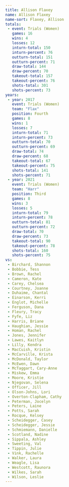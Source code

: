 ```yaml
---
title: Allison Flaxey
name: Allison Flaxey
name-sort: Flaxey, Allison
totals:
 - event: Trials (Women)
   games: 16
   wins: 4
   losses: 12
   inturn-total: 150
   inturn-percent: 76
   outturn-total: 151
   outturn-percent: 71
   draw-total: 144
   draw-percent: 70
   takeout-total: 157
   takeout-percent: 76
   shots-total: 301
   shots-percent: 73
years:
 - year: 2017
   event: Trials (Women)
   team: "Flax"
   position: Fourth
   games: 8
   wins: 1
   losses: 7
   inturn-total: 71
   inturn-percent: 73
   outturn-total: 70
   outturn-percent: 69
   draw-total: 74
   draw-percent: 68
   takeout-total: 67
   takeout-percent: 75
   shots-total: 141
   shots-percent: 71
 - year: 2021
   event: Trials (Women)
   team: "Harr"
   position: Third
   games: 8
   wins: 3
   losses: 5
   inturn-total: 79
   inturn-percent: 78
   outturn-total: 81
   outturn-percent: 72
   draw-total: 70
   draw-percent: 73
   takeout-total: 90
   takeout-percent: 78
   shots-total: 160
   shots-percent: 75
vs:
 - Birchard, Shannon
 - Bobbie, Tess
 - Brown, Rachel
 - Cameron, Kate
 - Carey, Chelsea
 - Courtney, Joanne
 - Duhaime, Chantal
 - Einarson, Kerri
 - Englot, Michelle
 - Ferguson, Dana
 - Fleury, Tracy
 - Fyfe, Liz
 - Harris, Briane
 - Haughian, Jessie
 - Homan, Rachel
 - Jones, Jennifer
 - Lawes, Kaitlyn
 - Lilly, Kendra
 - MacCuish, Kristin
 - McCarville, Krista
 - McDonald, Taylor
 - McEwen, Dawn
 - McTaggart, Cary-Anne
 - Miskew, Emma
 - Moore, Kristie
 - Njegovan, Selena
 - Officer, Jill
 - Olson-Johns, Lori
 - Overton-Clapham, Cathy
 - Peterman, Jocelyn
 - Peters, Laine
 - Potts, Sarah
 - Rocque, Kelsey
 - Scheidegger, Casey
 - Scheidegger, Jessie
 - Schmiemann, Danielle
 - Scotland, Nadine
 - Sippala, Ashley
 - Sweeting, Val
 - Tippin, Julie
 - Vink, Rachelle
 - Walker, Laura
 - Weagle, Lisa
 - Westcott, Raunora
 - Wilkes, Sarah
 - Wilson, Leslie
---
```

